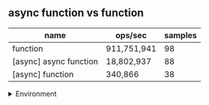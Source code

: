 ## async function vs function

|name|ops/sec|samples|
|-|-|-|
|function|911,751,941|98|
|[async] async function|18,802,937|88|
|[async] function|340,866|38|


<details>
<summary>Environment</summary>

* __Machine:__ linux x64 | 4 vCPUs | 15.2GB Mem
* __Run:__ Fri May 03 2024 20:41:13 GMT+0000 (Coordinated Universal Time)
</details>

<!--
{"environment":{"platform":"linux","arch":"x64","cpus":4,"totalMemory":15.245216369628906},"benchmarks":[{"name":"function","opsSec":911751940.5422845,"samples":6},{"name":"[async] async function","opsSec":18802936.579410058,"samples":7},{"name":"[async] function","opsSec":340866.39330481016,"samples":3}]}-->
